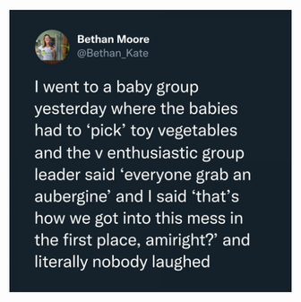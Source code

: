 ![aubergine](https://raw.githubusercontent.com/muneer78/muneer78.github.io/master/images/aubergine.jpeg)




